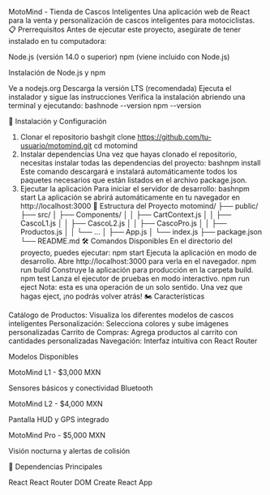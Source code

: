 MotoMind - Tienda de Cascos Inteligentes
Una aplicación web de React para la venta y personalización de cascos inteligentes para motociclistas.
📋 Prerrequisitos
Antes de ejecutar este proyecto, asegúrate de tener instalado en tu computadora:

Node.js (versión 14.0 o superior)
npm (viene incluido con Node.js)

Instalación de Node.js y npm

Ve a nodejs.org
Descarga la versión LTS (recomendada)
Ejecuta el instalador y sigue las instrucciones
Verifica la instalación abriendo una terminal y ejecutando:
bashnode --version
npm --version


🚀 Instalación y Configuración
1. Clonar el repositorio
bashgit clone https://github.com/tu-usuario/motomind.git
cd motomind
2. Instalar dependencias
Una vez que hayas clonado el repositorio, necesitas instalar todas las dependencias del proyecto:
bashnpm install
Este comando descargará e instalará automáticamente todos los paquetes necesarios que están listados en el archivo package.json.
3. Ejecutar la aplicación
Para iniciar el servidor de desarrollo:
bashnpm start
La aplicación se abrirá automáticamente en tu navegador en http://localhost:3000
📁 Estructura del Proyecto
motomind/
├── public/
├── src/
│   ├── Components/
│   │   ├── CartContext.js
│   │   ├── CascoL1.js
│   │   ├── CascoL2.js
│   │   ├── CascoPro.js
│   │   ├── Productos.js
│   │   └── ...
│   ├── App.js
│   └── index.js
├── package.json
└── README.md
🛠️ Comandos Disponibles
En el directorio del proyecto, puedes ejecutar:
npm start
Ejecuta la aplicación en modo de desarrollo.
Abre http://localhost:3000 para verla en el navegador.
npm run build
Construye la aplicación para producción en la carpeta build.
npm test
Lanza el ejecutor de pruebas en modo interactivo.
npm run eject
Nota: esta es una operación de un solo sentido. Una vez que hagas eject, ¡no podrás volver atrás!
🏍️ Características

Catálogo de Productos: Visualiza los diferentes modelos de cascos inteligentes
Personalización: Selecciona colores y sube imágenes personalizadas
Carrito de Compras: Agrega productos al carrito con cantidades personalizadas
Navegación: Interfaz intuitiva con React Router

Modelos Disponibles

MotoMind L1 - $3,000 MXN

Sensores básicos y conectividad Bluetooth


MotoMind L2 - $4,000 MXN

Pantalla HUD y GPS integrado


MotoMind Pro - $5,000 MXN

Visión nocturna y alertas de colisión



🔧 Dependencias Principales

React
React Router DOM
Create React App